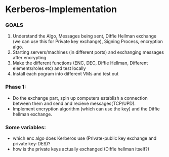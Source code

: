 # Kerberos-Implementation

### GOALS
1) Understand the Algo, Messages being sent, Diffie Hellman exchange (we can use this for Private key exchange), Signing Process, encryption algo.
2) Starting servers/machines (in different ports) and exchanging messages after encrypting
3) Make the different functions (ENC, DEC, Diffie Hellman, Different elements/roles etc) and test locally
4) Install each pogram into different VMs and test out

### Phase 1:
* Do the exchange part, spin up computers establish a connection between them and send and recieve messages(TCP/UPD).
* Implement encryption algorithm (which can use the key) and the Diffie hellman exchange.

### Some variables:
* which enc algo does Kerberos use (Private-public key exchange and private key-DES)?
* how is the private keys actually exchanged (Diffie hellman itself?)
